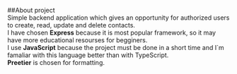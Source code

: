 ##About project
<br/> Simple backend application which gives an opportunity for authorized users to create, read, update and delete contacts.<br/>
I have chosen <strong>Express</strong> because it is most popular framework, so it may have more educational resourses for begginers.<br/> 
I use <strong>JavaScript</strong> because the project must be done in а short time and I`m famaliar with this language better than with TypeScript.
<br/> <strong> Preetier</strong> is chosen for formatting.<br/>
